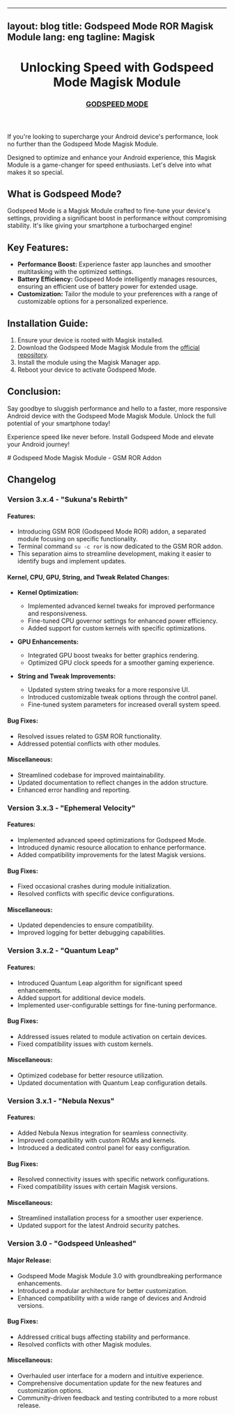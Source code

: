  ---
layout: blog
title: Godspeed Mode ROR Magisk Module
lang: eng
tagline: Magisk
---
<html lang="en">
<head>
    <meta charset="UTF-8">
    <meta name="viewport" content="width=device-width, initial-scale=1.0">
 
</head>
<body>
    <header>
        <h1>Unlocking Speed with Godspeed Mode Magisk Module</h1>
        <h3 class="fw-bold mb-0 fs-4"><a href="https://www.magiskflash.com/2023/11/best-magisk-module-for-gaming-boost.html">GODSPEED MODE</a></h3>
    </header>
    <section>
        <p>If you're looking to supercharge your Android device's performance, look no further than the Godspeed Mode Magisk Module.</p>
        <p>Designed to optimize and enhance your Android experience, this Magisk Module is a game-changer for speed enthusiasts. Let's delve into what makes it so special.</p>
    </section>
    <section>
        <h2>What is Godspeed Mode?</h2>
        <p>Godspeed Mode is a Magisk Module crafted to fine-tune your device's settings, providing a significant boost in performance without compromising stability. It's like giving your smartphone a turbocharged engine!</p>
    </section>
    <section>
        <h2>Key Features:</h2>
        <ul>
            <li><strong>Performance Boost:</strong> Experience faster app launches and smoother multitasking with the optimized settings.</li>
            <li><strong>Battery Efficiency:</strong> Godspeed Mode intelligently manages resources, ensuring an efficient use of battery power for extended usage.</li>
            <li><strong>Customization:</strong> Tailor the module to your preferences with a range of customizable options for a personalized experience.</li>
        </ul>
    </section>
    <section>
        <h2>Installation Guide:</h2>
        <ol>
            <li>Ensure your device is rooted with Magisk installed.</li>
            <li>Download the Godspeed Mode Magisk Module from the <a href="https://www.magiskflash.com/2023/11/best-magisk-module-for-gaming-boost.html">official repository</a>.</li>
            <li>Install the module using the Magisk Manager app.</li>
            <li>Reboot your device to activate Godspeed Mode.</li>
        </ol>
    </section>
    <section>
        <h2>Conclusion:</h2>
        <p>Say goodbye to sluggish performance and hello to a faster, more responsive Android device with the Godspeed Mode Magisk Module. Unlock the full potential of your smartphone today!</p>
    </section>
    <footer>
        <p>Experience speed like never before. Install Godspeed Mode and elevate your Android journey!</p>
    </footer>
</body>
</html>
# Godspeed Mode Magisk Module - GSM ROR Addon

## Changelog

### Version 3.x.4 - "Sukuna's Rebirth"

#### Features:
- Introducing GSM ROR (Godspeed Mode ROR) addon, a separated module focusing on specific functionality.
- Terminal command `su -c ror` is now dedicated to the GSM ROR addon.
- This separation aims to streamline development, making it easier to identify bugs and implement updates.


#### Kernel, CPU, GPU, String, and Tweak Related Changes:
- **Kernel Optimization:**
  - Implemented advanced kernel tweaks for improved performance and responsiveness.
  - Fine-tuned CPU governor settings for enhanced power efficiency.
  - Added support for custom kernels with specific optimizations.

- **GPU Enhancements:**
  - Integrated GPU boost tweaks for better graphics rendering.
  - Optimized GPU clock speeds for a smoother gaming experience.

- **String and Tweak Improvements:**
  - Updated system string tweaks for a more responsive UI.
  - Introduced customizable tweak options through the control panel.
  - Fine-tuned system parameters for increased overall system speed.
#### Bug Fixes:
- Resolved issues related to GSM ROR functionality.
- Addressed potential conflicts with other modules.

#### Miscellaneous:
- Streamlined codebase for improved maintainability.
- Updated documentation to reflect changes in the addon structure.
- Enhanced error handling and reporting.

### Version 3.x.3 - "Ephemeral Velocity"

#### Features:
- Implemented advanced speed optimizations for Godspeed Mode.
- Introduced dynamic resource allocation to enhance performance.
- Added compatibility improvements for the latest Magisk versions.

#### Bug Fixes:
- Fixed occasional crashes during module initialization.
- Resolved conflicts with specific device configurations.

#### Miscellaneous:
- Updated dependencies to ensure compatibility.
- Improved logging for better debugging capabilities.

### Version 3.x.2 - "Quantum Leap"

#### Features:
- Introduced Quantum Leap algorithm for significant speed enhancements.
- Added support for additional device models.
- Implemented user-configurable settings for fine-tuning performance.

#### Bug Fixes:
- Addressed issues related to module activation on certain devices.
- Fixed compatibility issues with custom kernels.

#### Miscellaneous:
- Optimized codebase for better resource utilization.
- Updated documentation with Quantum Leap configuration details.

### Version 3.x.1 - "Nebula Nexus"

#### Features:
- Added Nebula Nexus integration for seamless connectivity.
- Improved compatibility with custom ROMs and kernels.
- Introduced a dedicated control panel for easy configuration.

#### Bug Fixes:
- Resolved connectivity issues with specific network configurations.
- Fixed compatibility issues with certain Magisk versions.

#### Miscellaneous:
- Streamlined installation process for a smoother user experience.
- Updated support for the latest Android security patches.

### Version 3.0 - "Godspeed Unleashed"

#### Major Release:
- Godspeed Mode Magisk Module 3.0 with groundbreaking performance enhancements.
- Introduced a modular architecture for better customization.
- Enhanced compatibility with a wide range of devices and Android versions.

#### Bug Fixes:
- Addressed critical bugs affecting stability and performance.
- Resolved conflicts with other Magisk modules.

#### Miscellaneous:
- Overhauled user interface for a modern and intuitive experience.
- Comprehensive documentation update for the new features and customization options.
- Community-driven feedback and testing contributed to a more robust release.



